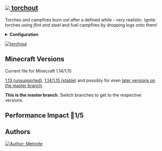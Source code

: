 ## [<img src="https://i.imgur.com/BjfNPDg.gif"> torchout](https://download.metroite.de/#/home?url=https://github.com/Metroite/datapacks/tree/master/torchout&rootDirectory=false)

Torches and campfires burn out after a defined while - very realistic. Ignite torches using *flint and steel* and fuel campfires by dropping logs onto them!

<details>
<summary><b>Configuration</b></summary>
<br>

Change *$burntime$* in *to.torch* to redefine the time until torches burn out in ticks (20 ticks = 1 second) (24000 (20 minutes) is default): `/scoreboard players set $burntime$ to.torch 24000`

Change *$uses$* in *to.damage* to set the durability of flint_and_steel when lighting up torches (64 is default): `/scoreboard players set $uses$ to.damage 64`

</details>

<a href="https://download.metroite.de/#/home?url=https://github.com/Metroite/datapacks/tree/master/torchout&rootDirectory=false" rel="Torches... a not-so everlasting light source">![torchout](torchout.png?raw=true "Torches... a not-so everlasting light source")</a>

## Minecraft Versions

Current file for Minecraft 1.14/1.15

[1.13 (unsupported)](https://github.com/Metroite/datapacks/tree/1.13), [1.14/1.15 (stable)](https://stable.metroite.de/) and possibly for even [later versions on the master branch](https://www.metroite.de/).

**This is the master branch**. Switch branches to get to the respective versions.

## Performance Impact &#x1F534;1/5

## Authors

<a href="https://github.com/Metroite"><img src="https://img.shields.io/badge/Author-Metroite-blue" alt="Author: Metroite"></a>
